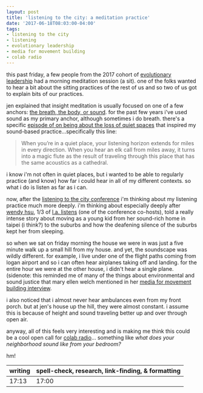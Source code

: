 ```yaml
---
layout: post
title: 'listening to the city: a meditation practice'
date: '2017-06-18T08:03:00-04:00'
tags:
- listening to the city
- listening
- evolutionary leadership
- media for movement building 
- colab radio
--- 
```


this past friday, a few people from the 2017 cohort of [evolutionary leadership](https://www.gibranrivera.com/the-workshop/) had a morning meditation session (a sit). one of the folks wanted to hear a bit about the sitting practices of the rest of us and so two of us got to explain bits of our practices. 

jen explained that insight meditation is usually focused on one of a few anchors: [the breath, the body, or sound](https://www.tarabrach.com/howtomeditate/). for the past few years i've used sound as my primary anchor, although sometimes i do breath. there's a specific [episode of on being about the loss of quiet spaces](https://onbeing.org/programs/gordon-hempton-silence-and-the-presence-of-everything/) that inspired my sound-based practice...specifically this line:

> When you’re in a quiet place, your listening horizon extends for miles in every direction. When you hear an elk call from miles away, it turns into a magic flute as the result of traveling through this place that has the same acoustics as a cathedral.

i know i'm not often in quiet places, but i wanted to be able to regularly practice (and know) how far i could hear in all of my different contexts. so what i do is listen as far as i can. 

now, after the [listening to the city conference](https://listeningtothecity.wordpress.com/) i'm thinking about my listening practice much more deeply. i'm thinking about especially deeply after [wendy hsu](https://twitter.com/wendyfhsu), 1/3 of [l.a. listens](http://www.lalistens.org/) (one of the conference co-hosts), told a really intense story about moving as a young kid from her sound-rich home in taipei (i think?) to the suburbs and how the deafening silence of the suburbs kept her from sleeping.

so when we sat on friday morning the house we were in was just a five minute walk up a small hill from my house. and yet, the soundscape was wildly different. for example, i live under one of the flight paths coming from logan airport and so i can often hear airplanes taking off and landing. for the entire hour we were at the other house, i didn't hear a single plane. (sidenote: this reminded me of many of the things about environmental and sound justice that mary ellen welch mentioned in her [media for movement building interview](https://soundcloud.com/colab-radio/colab-radio-the-podcast-season-1-media-for-movement-building-mary-ellen-welcn). 

i also noticed that i almost never hear ambulances even from my front porch. but at jen's house up the hill, they were almost constant. i assume this is because of height and sound traveling better up and over through open air. 

anyway, all of this feels very interesting and is making me think this could be a cool open call for [colab radio](http://colabradio.mit.edu/)... something like _what does your neighborhood sound like from your bedroom?_ 

hm!

<table>
	<thead>
		<tr>
			<th>writing</th>
			<th>spell-check, research, link-finding, & formatting</th>
		</tr>
	</thead>
	<tbody>
		<tr>
			<td>17:13</td>
			<td>17:00</td>
		</tr>
	</tbody>
</table>